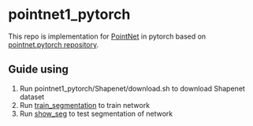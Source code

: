 # pointnet1_pytorch
This repo is implementation for [PointNet](https://arxiv.org/abs/1612.00593) in pytorch based on [pointnet.pytorch repository](https://github.com/fxia22/pointnet.pytorch).

## Guide using
1. Run pointnet1_pytorch/Shapenet/download.sh to download Shapenet dataset
2. Run [train_segmentation](https://github.com/minhncedutw/pointnet1_pytorch/blob/master/train_segmentation.py) to train network
3. Run [show_seg](https://github.com/minhncedutw/pointnet1_pytorch/blob/master/show_seg.py) to test segmentation of network
